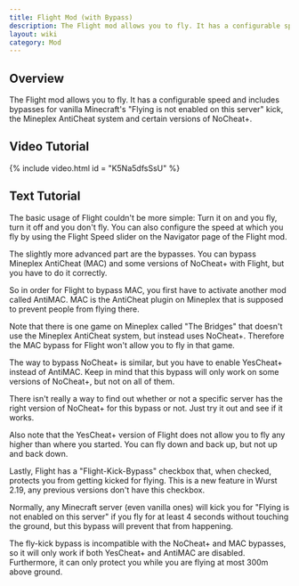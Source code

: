 ```yaml
---
title: Flight Mod (with Bypass)
description: The Flight mod allows you to fly. It has a configurable speed and includes bypasses for vanilla Minecraft's "Flying is not enabled on this server" kick, ...
layout: wiki
category: Mod
---
```

## Overview
The Flight mod allows you to fly. It has a configurable speed and includes bypasses for vanilla Minecraft's "Flying is not enabled on this server" kick, the Mineplex AntiCheat system and certain versions of NoCheat+.

## Video Tutorial
{% include video.html id = "K5Na5dfsSsU" %}

## Text Tutorial
The basic usage of Flight couldn't be more simple: Turn it on and you fly, turn it off and you don't fly. You can also configure the speed at which you fly by using the Flight Speed slider on the Navigator page of the Flight mod.

The slightly more advanced part are the bypasses. You can bypass Mineplex AntiCheat (MAC) and some versions of NoCheat+ with Flight, but you have to do it correctly.

So in order for Flight to bypass MAC, you first have to activate another mod called AntiMAC. MAC is the AntiCheat plugin on Mineplex that is supposed to prevent people from flying there.

Note that there is one game on Mineplex called "The Bridges" that doesn't use the Mineplex AntiCheat system, but instead uses NoCheat+. Therefore the MAC bypass for Flight won't allow you to fly in that game.

The way to bypass NoCheat+ is similar, but you have to enable YesCheat+ instead of AntiMAC. Keep in mind that this bypass will only work on some versions of NoCheat+, but not on all of them.

There isn't really a way to find out whether or not a specific server has the right version of NoCheat+ for this bypass or not. Just try it out and see if it works.

Also note that the YesCheat+ version of Flight does not allow you to fly any higher than where you started. You can fly down and back up, but not up and back down.

Lastly, Flight has a "Flight-Kick-Bypass" checkbox that, when checked, protects you from getting kicked for flying. This is a new feature in Wurst 2.19, any previous versions don't have this checkbox.

Normally, any Minecraft server (even vanilla ones) will kick you for "Flying is not enabled on this server" if you fly for at least 4 seconds without touching the ground, but this bypass will prevent that from happening.

The fly-kick bypass is incompatible with the NoCheat+ and MAC bypasses, so it will only work if both YesCheat+ and AntiMAC are disabled. Furthermore, it can only protect you while you are flying at most 300m above ground.
